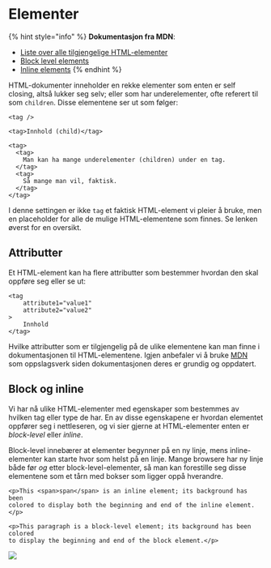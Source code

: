 # Elementer

{% hint style="info" %}
**Dokumentasjon fra MDN**:

* [Liste over alle tilgjengelige HTML-elementer](https://developer.mozilla.org/en/docs/Web/HTML/Element)
* [Block level elements](https://developer.mozilla.org/en-US/docs/Web/HTML/Block-level_elements)
* [Inline elements](https://developer.mozilla.org/en-US/docs/Web/HTML/Inline_elements)
{% endhint %}

HTML-dokumenter inneholder en rekke elementer som enten er self closing, altså lukker seg selv; eller som har underelementer, ofte referert til som `children`. Disse elementene ser ut som følger:

```markup
<tag />

<tag>Innhold (child)</tag>

<tag>
  <tag>
    Man kan ha mange underelementer (children) under en tag.
  </tag>
  <tag>
    Så mange man vil, faktisk.
  </tag>
</tag>
```

I denne settingen er ikke `tag` et faktisk HTML-element vi pleier å bruke, men en placeholder for alle de mulige HTML-elementene som finnes. Se lenken øverst for en oversikt.

## Attributter

Et HTML-element kan ha flere attributter som bestemmer hvordan den skal oppføre seg eller se ut:

```markup
<tag
    attribute1="value1"
    attribute2="value2"
>
    Innhold
</tag>
```

Hvilke attributter som er tilgjengelig på de ulike elementene kan man finne i dokumentasjonen til HTML-elementene. Igjen anbefaler vi å bruke [MDN](https://developer.mozilla.org/en-US/) som oppslagsverk siden dokumentasjonen deres er grundig og oppdatert.

## Block og inline

Vi har nå ulike HTML-elementer med egenskaper som bestemmes av hvilken tag eller type de har. En av disse egenskapene er hvordan elementet oppfører seg i nettleseren, og vi sier gjerne at HTML-elementer enten er _block-level_ eller _inline_.

Block-level innebærer at elementer begynner på en ny linje, mens inline-elementer kan starte hvor som helst på en linje. Mange browsere har ny linje både før _og_ etter block-level-elementer, så man kan forestille seg disse elementene som et tårn med bokser som ligger oppå hverandre.

```markup
<p>This <span>span</span> is an inline element; its background has been 
colored to display both the beginning and end of the inline element.</p>

<p>This paragraph is a block-level element; its background has been colored 
to display the beginning and end of the block element.</p>
```

![](../.gitbook/assets/block-inline-element.png)



